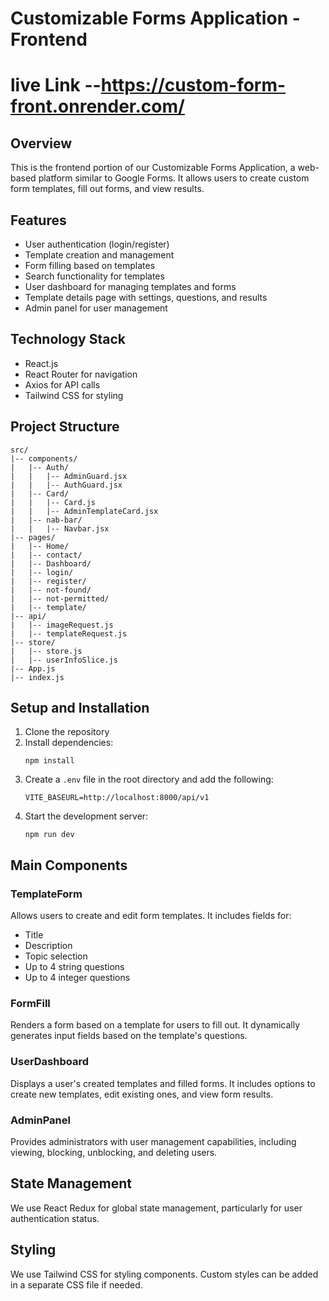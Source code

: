 # Customizable Forms Application - Frontend

# live Link --https://custom-form-front.onrender.com/

## Overview

This is the frontend portion of our Customizable Forms Application, a web-based platform similar to Google Forms. It allows users to create custom form templates, fill out forms, and view results.

## Features

- User authentication (login/register)
- Template creation and management
- Form filling based on templates
- Search functionality for templates
- User dashboard for managing templates and forms
- Template details page with settings, questions, and results
- Admin panel for user management

## Technology Stack

- React.js
- React Router for navigation
- Axios for API calls
- Tailwind CSS for styling

## Project Structure

```
src/
|-- components/
|   |-- Auth/
|   |   |-- AdminGuard.jsx
|   |   |-- AuthGuard.jsx
|   |-- Card/
|   |   |-- Card.js
|   |   |-- AdminTemplateCard.jsx
|   |-- nab-bar/
|   |   |-- Navbar.jsx
|-- pages/
|   |-- Home/
|   |-- contact/
|   |-- Dashboard/
|   |-- login/
|   |-- register/
|   |-- not-found/
|   |-- not-permitted/
|   |-- template/
|-- api/
|   |-- imageRequest.js
|   |-- templateRequest.js
|-- store/
|   |-- store.js
|   |-- userInfoSlice.js
|-- App.js
|-- index.js
```

## Setup and Installation

1. Clone the repository
2. Install dependencies:
   ```
   npm install
   ```
3. Create a `.env` file in the root directory and add the following:
   ```
   VITE_BASEURL=http://localhost:8000/api/v1
   ```
4. Start the development server:
   ```
   npm run dev
   ```

## Main Components

### TemplateForm

Allows users to create and edit form templates. It includes fields for:

- Title
- Description
- Topic selection
- Up to 4 string questions
- Up to 4 integer questions

### FormFill

Renders a form based on a template for users to fill out. It dynamically generates input fields based on the template's questions.

### UserDashboard

Displays a user's created templates and filled forms. It includes options to create new templates, edit existing ones, and view form results.

### AdminPanel

Provides administrators with user management capabilities, including viewing, blocking, unblocking, and deleting users.

## State Management

We use React Redux for global state management, particularly for user authentication status.

## Styling

We use Tailwind CSS for styling components. Custom styles can be added in a separate CSS file if needed.

